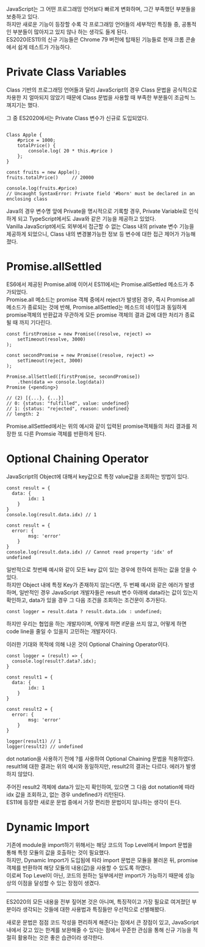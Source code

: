 JavaScript는 그 어떤 프로그래밍 언어보다 빠르게 변화하며, 그간 부족했던 부분들을 보충하고 있다.  
하지만 새로운 기능이 등장할 수록 각 프로그래밍 언어들의 세부적인 특징들 중, 공통적인 부분들이 많아지고 있지 않나 하는 생각도 들게 된다.  
ES2020(ES11)의 신규 기능들은 Chrome 79 버전에 탑재된 기능들로 현재 크롬 콘솔에서 쉽게 테스트가 가능하다.

# Private Class Variables
Class 기반의 프로그래밍 언어들과 달리 JavaScript의 경우 Class 문법을 공식적으로 차용한 지 얼마되지 않았기 때문에 Class 문법을 사용할 때 부족한 부분들이 조금씩 느껴지기는 했다.

그 중 ES2020에서는 Private Class 변수가 신규로 도입되었다.

```

Class Apple {
	#price = 1000;
    totalPrice() {
    	console.log( 20 * this.#price )
    };
}

const fruits = new Apple();
fruits.totalPrice() 	// 20000

console.log(fruits.#price)
// Uncaught SyntaxError: Private field '#born' must be declared in an enclosing class
```
Java의 경우 변수명 앞에 Private을 명시적으로 기록할 경우, Private Variable로 인식하게 되고 TypeScript에서도 Java와 같은 기능을 제공하고 있었다.  
Vanilla JavaScript에서도 외부에서 접근할 수 없는 Class 내의 private 변수 기능을 제공하게 되었으니, Class 내의 변경불가능한 정보 등 변수에 대한 접근 제어가 가능해졌다.

# Promise.allSettled
ES6에서 제공된 Promise.all에 이어서 ES11에서는 Promise.allSettled 메소드가 추가되었다.  
Promise.all 메소드는 promise 객체 중에서 reject가 발생된 경우, 즉시 Promise.all 메소드가 종료되는 것에 반해, Promise.allSettled는 메소드의 네이밍과 동일하게 promise객체의 반환값과 무관하게 모든 promise 객체의 결과 값에 대한 처리가 종료될 때 까지 기다린다.

```
const firstPromise = new Promise((resolve, reject) => 
	setTimeout(resolve, 3000)
);

const secondPromise = new Promise((resolve, reject) =>
	setTimeout(reject, 3000)
);

Promise.allSettled([firstPromise, secondPromise])
	.then(data => console.log(data))
Promise {<pending>}

// (2) [{...}, {...}]
// 0: {status: "fulfilled", value: undefined}
// 1: {status: "rejected", reason: undefined}
// length: 2
```
Promise.allSettled에서는 위의 예시와 같이 입력된 promise객체들의 처리 결과를 저장한 또 다른 Promsie 객체를 반환하게 된다.

# Optional Chaining Operator
JavaScript의 Object에 대해서 key값으로 특정 value값을 조회하는 방법이 있다.

```
const result = {
  data: {
    	idx: 1
    }
}
console.log(result.data.idx) // 1

const result = {
  error: {
    	msg: 'error'
    }
}
console.log(result.data.idx) // Cannot read property 'idx' of undefined
```
일반적으로 첫번째 예시와 같이 모든 key 값이 있는 경우에 한하여 원하는 값을 얻을 수 있다.  
하지만 Object 내에 특정 Key가 존재하지 않는다면, 두 번째 예시와 같은 에러가 발생하며, 일반적인 경우 JavaScript 개발자들은 result 변수 아래에 data라는 값이 있는지 확인하고, data가 있을 경우 그 다음 조건을 조회하는 조건문이 추가된다.

```
const logger = result.data ? result.data.idx : undefined;
```
하지만 우리는 협업을 하는 개발자이며, 어떻게 하면 if문을 쓰지 않고, 어떻게 하면 code line을 줄일 수 있을지 고민하는 개발자이다.

이러한 기대와 목적에 의해 나온 것이 Optional Chaining Operator이다.

```
const logger = (result) => {
  console.log(result?.data?.idx);
}

const result1 = {
  data: {
    	idx: 1
    }
}

const result2 = {
  error: {
    	msg: 'error'
    }
}

logger(result1) // 1
logger(result2) // undefined
```
dot notation을 사용하기 전에 ?를 사용하여 Optional Chaining 문법을 적용하였다.  
result1에 대한 결과는 위의 예시와 동일하지만, result2의 결과는 다르다. 에러가 발생하지 않았다.

주어진 result2 객체에 data가 있는지 확인하여, 있으면 그 다음 dot notation에 따라 idx 값을 조회하고, 없는 경우 undefined가 리턴된다.  
ES11에 등장한 새로운 문법 중에서 가장 편리한 문법이지 않나하는 생각이 든다.

# Dynamic Import
기존에 module을 import하기 위해서는 해당 코드의 Top Level에서 Import 문법을 통해 특정 모듈의 값을 호출하는 것이 필요했다.  
하지만, Dynamic Import가 도입됨에 따라 import 문법은 모듈을 불러온 뒤, promise 객체를 반환하여 해당 모듈의 내용(값)을 사용할 수 있도록 하였다.  
이로써 Top Level이 아닌, 코드의 원하는 일부에서만 import가 가능하기 때문에 성능 상의 이점을 달성할 수 있는 장점이 생겼다.

---
ES2020의 모든 내용을 전부 짚어본 것은 아니며, 특징적이고 가장 필요로 여겨졌던 부분이라 생각되는 것들에 대한 사용법과 특징들만 우선적으로 선별해봤다.

새로운 문법은 점점 코드 작성을 편리하게 해준다는 점에서 큰 장점이 있고, JavaScript 내에서 갖고 있는 한계를 보완해줄 수 있다는 점에서 꾸준한 관심을 통해 신규 기능을 적절히 활용하는 것은 좋은 습관이라 생각한다.